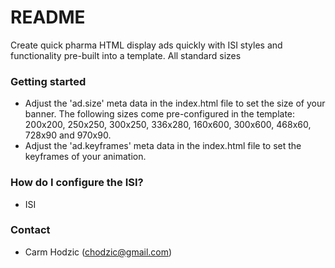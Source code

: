 # README #

Create quick pharma HTML display ads quickly with ISI styles and functionality pre-built into a template. All standard sizes 

### Getting started ###

* Adjust the 'ad.size' meta data in the index.html file to set the size of your banner. The following sizes come pre-configured in the template: 200x200, 250x250, 300x250, 336x280, 160x600, 300x600, 468x60, 728x90 and 970x90.
* Adjust the 'ad.keyframes' meta data in the index.html file to set the keyframes of your animation.



### How do I configure the ISI? ###

* ISI


### Contact ###

* Carm Hodzic (chodzic@gmail.com)